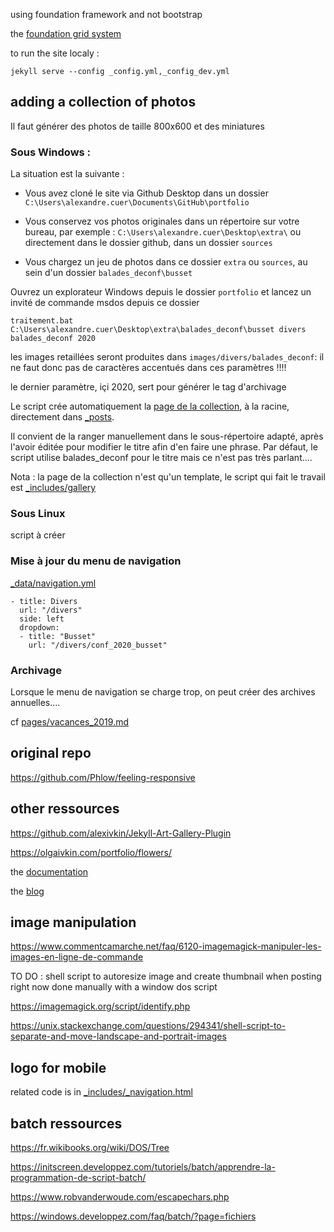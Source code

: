 using foundation framework and not bootstrap 

the [foundation grid system](https://get.foundation/sites/docs-v5/components/grid.html)

to run the site localy :

```
jekyll serve --config _config.yml,_config_dev.yml
```

## adding a collection of photos

Il faut générer des photos de taille 800x600 et des miniatures

### Sous Windows :

La situation est la suivante :

- Vous avez cloné le site via Github Desktop dans un dossier `C:\Users\alexandre.cuer\Documents\GitHub\portfolio`

- Vous conservez vos photos originales dans un répertoire sur votre bureau, par exemple : `C:\Users\alexandre.cuer\Desktop\extra\` ou directement dans le dossier github, dans un dossier `sources`

- Vous chargez un jeu de photos dans ce dossier `extra` ou `sources`, au sein d'un dossier `balades_deconf\busset`

Ouvrez un explorateur Windows depuis le dossier `portfolio` et lancez un invité de commande msdos depuis ce dossier

```
traitement.bat C:\Users\alexandre.cuer\Desktop\extra\balades_deconf\busset divers balades_deconf 2020
```
les images retaillées seront produites dans `images/divers/balades_deconf`: il ne faut donc pas de caractères accentués dans ces paramètres !!!! 

le dernier paramètre, içi 2020, sert pour générer le tag d'archivage

Le script crée automatiquement la [page de la collection](collection.md), à la racine, directement dans [_posts](_posts). 

Il convient de la ranger manuellement dans le sous-répertoire adapté, après l'avoir éditée pour modifier le titre afin d'en faire une phrase. Par défaut, le script utilise balades_deconf pour le titre mais ce n'est pas très parlant....

Nota : la page de la collection n'est qu'un template, le script qui fait le travail est [_includes/gallery](_includes/gallery)

### Sous Linux

script à créer

### Mise à jour du menu de navigation 

[_data/navigation.yml](_data/navigation.yml)

```
- title: Divers
  url: "/divers"
  side: left
  dropdown:
  - title: "Busset"
    url: "/divers/conf_2020_busset"
```

### Archivage

Lorsque le menu de navigation se charge trop, on peut créer des archives annuelles....

cf [pages/vacances_2019.md](pages/vacances_2019.md)

## original repo

https://github.com/Phlow/feeling-responsive

## other ressources

https://github.com/alexivkin/Jekyll-Art-Gallery-Plugin

https://olgaivkin.com/portfolio/flowers/

the [documentation](https://alexandrecuer.github.io/portfolio/documentation)

the [blog](https://alexandrecuer.github.io/portfolio/blog)

## image manipulation

https://www.commentcamarche.net/faq/6120-imagemagick-manipuler-les-images-en-ligne-de-commande

TO DO : shell script to autoresize image and create thumbnail when posting
right now done manually with a window dos script 

https://imagemagick.org/script/identify.php

https://unix.stackexchange.com/questions/294341/shell-script-to-separate-and-move-landscape-and-portrait-images

## logo for mobile

related code is in [_includes/_navigation.html](_includes/_navigation.html)

## batch ressources

https://fr.wikibooks.org/wiki/DOS/Tree

https://initscreen.developpez.com/tutoriels/batch/apprendre-la-programmation-de-script-batch/

https://www.robvanderwoude.com/escapechars.php

https://windows.developpez.com/faq/batch/?page=fichiers
